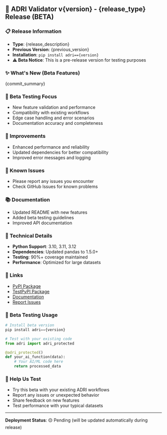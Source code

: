 ## 🧪 ADRI Validator v{version} - {release_type} Release (BETA)

### 📋 Release Information
- **Type**: {release_description}
- **Previous Version**: {previous_version}
- **Installation**: `pip install adri=={version}`
- **⚠️ Beta Notice**: This is a pre-release version for testing purposes

### ✨ What's New (Beta Features)
<!-- Add your new features being tested here -->
{commit_summary}

### 🧪 Beta Testing Focus
<!-- Add what specifically needs testing -->
- New feature validation and performance
- Compatibility with existing workflows
- Edge case handling and error scenarios
- Documentation accuracy and completeness

### 🔧 Improvements
<!-- Add improvements here -->
- Enhanced performance and reliability
- Updated dependencies for better compatibility
- Improved error messages and logging

### 🐛 Known Issues
<!-- Add any known issues in this beta -->
- Please report any issues you encounter
- Check GitHub Issues for known problems

### 📚 Documentation
- Updated README with new features
- Added beta testing guidelines
- Improved API documentation

### 🔧 Technical Details
- **Python Support**: 3.10, 3.11, 3.12
- **Dependencies**: Updated pandas to 1.5.0+
- **Testing**: 90%+ coverage maintained
- **Performance**: Optimized for large datasets

### 🔗 Links
- [PyPI Package](https://pypi.org/project/adri/{version}/)
- [TestPyPI Package](https://test.pypi.org/project/adri/{version}/)
- [Documentation](https://github.com/ThinkEvolveSolve/adri-validator/blob/main/README.md)
- [Report Issues](https://github.com/ThinkEvolveSolve/adri-validator/issues)

### 🚀 Beta Testing Usage
```python
# Install beta version
pip install adri=={version}

# Test with your existing code
from adri import adri_protected

@adri_protected()
def your_ai_function(data):
    # Your AI/ML code here
    return processed_data
```

### 🙏 Help Us Test
- Try this beta with your existing ADRI workflows
- Report any issues or unexpected behavior
- Share feedback on new features
- Test performance with your typical datasets

---
**Deployment Status**: 🟡 Pending (will be updated automatically during release)
